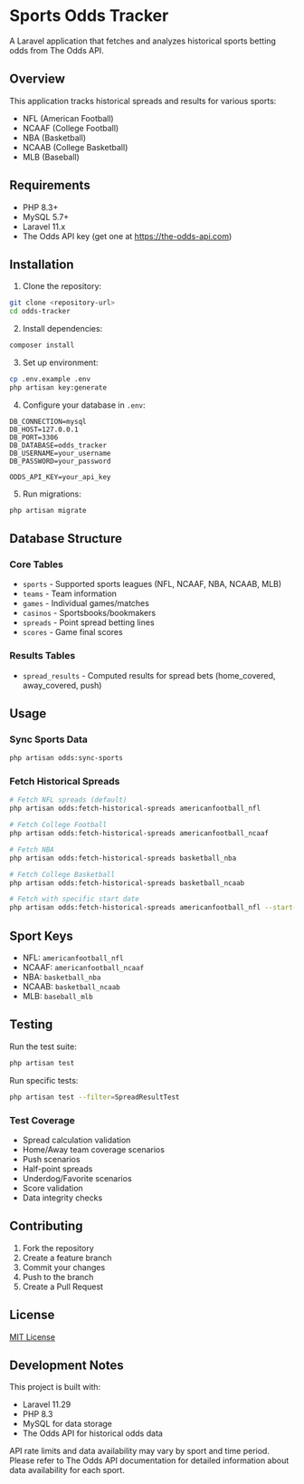 # Sports Odds Tracker

A Laravel application that fetches and analyzes historical sports betting odds from The Odds API.

## Overview

This application tracks historical spreads and results for various sports:
- NFL (American Football)
- NCAAF (College Football)
- NBA (Basketball)
- NCAAB (College Basketball)
- MLB (Baseball)

## Requirements

- PHP 8.3+
- MySQL 5.7+
- Laravel 11.x
- The Odds API key (get one at https://the-odds-api.com)

## Installation

1. Clone the repository:
```bash
git clone <repository-url>
cd odds-tracker
```

2. Install dependencies:
```bash
composer install
```

3. Set up environment:
```bash
cp .env.example .env
php artisan key:generate
```

4. Configure your database in `.env`:
```env
DB_CONNECTION=mysql
DB_HOST=127.0.0.1
DB_PORT=3306
DB_DATABASE=odds_tracker
DB_USERNAME=your_username
DB_PASSWORD=your_password

ODDS_API_KEY=your_api_key
```

5. Run migrations:
```bash
php artisan migrate
```

## Database Structure

### Core Tables
- `sports` - Supported sports leagues (NFL, NCAAF, NBA, NCAAB, MLB)
- `teams` - Team information
- `games` - Individual games/matches
- `casinos` - Sportsbooks/bookmakers
- `spreads` - Point spread betting lines
- `scores` - Game final scores

### Results Tables
- `spread_results` - Computed results for spread bets (home_covered, away_covered, push)

## Usage

### Sync Sports Data
```bash
php artisan odds:sync-sports
```

### Fetch Historical Spreads
```bash
# Fetch NFL spreads (default)
php artisan odds:fetch-historical-spreads americanfootball_nfl

# Fetch College Football
php artisan odds:fetch-historical-spreads americanfootball_ncaaf

# Fetch NBA
php artisan odds:fetch-historical-spreads basketball_nba

# Fetch College Basketball
php artisan odds:fetch-historical-spreads basketball_ncaab

# Fetch with specific start date
php artisan odds:fetch-historical-spreads americanfootball_nfl --start-date=2023-01-01
```

## Sport Keys
- NFL: `americanfootball_nfl`
- NCAAF: `americanfootball_ncaaf`
- NBA: `basketball_nba`
- NCAAB: `basketball_ncaab`
- MLB: `baseball_mlb`

## Testing

Run the test suite:
```bash
php artisan test
```

Run specific tests:
```bash
php artisan test --filter=SpreadResultTest
```

### Test Coverage
- Spread calculation validation
- Home/Away team coverage scenarios
- Push scenarios
- Half-point spreads
- Underdog/Favorite scenarios
- Score validation
- Data integrity checks

## Contributing

1. Fork the repository
2. Create a feature branch
3. Commit your changes
4. Push to the branch
5. Create a Pull Request

## License

[MIT License](LICENSE.md)

## Development Notes

This project is built with:
- Laravel 11.29
- PHP 8.3
- MySQL for data storage
- The Odds API for historical odds data

API rate limits and data availability may vary by sport and time period. Please refer to The Odds API documentation for detailed information about data availability for each sport.
